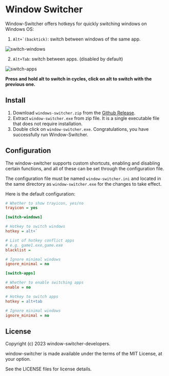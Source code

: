 # Window Switcher

Window-Switcher offers hotkeys for quickly switching windows on Windows OS:

1. ```Alt+`(backtick)```: switch between windows of the same app.

![switch-windows](https://github.com/sigoden/window-switcher/assets/4012553/06d387ce-31fd-450b-adf3-01bfcfc4bce3)

2. ```Alt+Tab```: switch between apps. (disabled by default)

![switch-apps](https://github.com/sigoden/window-switcher/assets/4012553/0c74a7ca-3a48-4458-8d2d-b40dc041f067)

**Press and hold alt to switch in cycles, click on alt to switch with the previous one.**

## Install

1. Download `windows-switcher.zip` from the [Github Release](https://github.com/sigoden/windows-switcher/releases).
2. Extract `window-switcher.exe` from zip file. It is a single executable file that does not require installation.
3. Double click on `window-switcher.exe`. Congratulations, you have successfully run Window-Switcher.


## Configuration

The window-switcher supports custom shortcuts, enabling and disabling certain functions, and all of these can be set through the configuration file.

The configuration file must be named `window-switcher.ini` and located in the same directory as `window-switcher.exe` for the changes to take effect.  

Here is the default configuration:

```ini
# Whether to show trayicon, yes/no
trayicon = yes 

[switch-windows]

# Hotkey to switch windows
hotkey = alt+`

# List of hotkey conflict apps
# e.g. game1.exe,game.exe
blacklist =

# Ignore minimal windows
ignore_minimal = no

[switch-apps]

# Whether to enable switching apps
enable = no 

# Hotkey to switch apps
hotkey = alt+tab

# Ignore minimal windows
ignore_minimal = no
```

## License

Copyright (c) 2023 window-switcher-developers.

window-switcher is made available under the terms of the MIT License, at your option.

See the LICENSE files for license details.